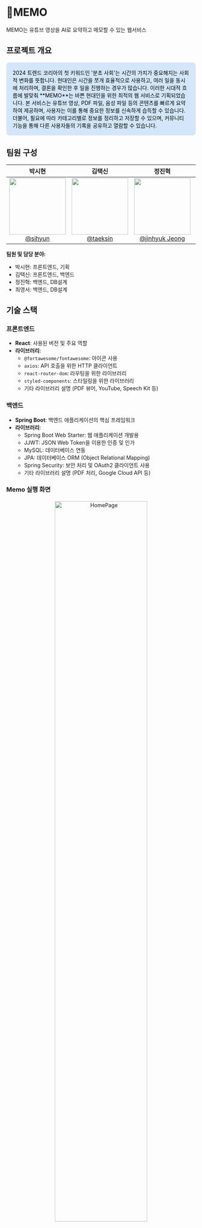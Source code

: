 # 📝MEMO

MEMO는 유튜브 영상을 AI로 요약하고 메모할 수 있는 웹서비스

## 프로젝트 개요
<div style="border: 1px solid #e1e4e8; color:#000000; padding: 16px; border-radius: 8px; background-color: #d4e7fa;">
2024 트렌드 코리아의 첫 키워드인 '분초 사회'는 시간의 가치가 중요해지는 사회적 변화를 뜻합니다. 현대인은 시간을 쪼개 효율적으로 사용하고, 여러 일을 동시에 처리하며, 결론을 확인한 후 일을 진행하는 경우가 많습니다.  
이러한 시대적 흐름에 발맞춰 **MEMO**는 바쁜 현대인을 위한 최적의 웹 서비스로 기획되었습니다. 본 서비스는 유튜브 영상, PDF 파일, 음성 파일 등의 콘텐츠를 빠르게 요약하여 제공하며, 사용자는 이를 통해 중요한 정보를 신속하게 습득할 수 있습니다. 더불어, 필요에 따라 카테고리별로 정보를 정리하고 저장할 수 있으며, 커뮤니티 기능을 통해 다른 사용자들의 기록을 공유하고 열람할 수 있습니다.
</div>

## 팀원 구성

<div align="center">

|                                                                **박시현**                                                                |                                                                   **김택신**                                                                   |                                                                 **정진혁**                                                                 |                                                                 **최영서**                                                                  |
|:-------------------------------------------------------------------------------------------------------------------------------------:|:-------------------------------------------------------------------------------------------------------------------------------------------:|:---------------------------------------------------------------------------------------------------------------------------------------:|:----------------------------------------------------------------------------------------------------------------------------------------:|
| [<img src="https://avatars.githubusercontent.com/u/93407332?v=4" height=150 width=150> <br/> @sihyun](https://github.com/boxion) | [<img src="https://avatars.githubusercontent.com/u/90402009?v=4" height=150 width=150> <br/> @taeksin](https://github.com/taeksin) | [<img src="https://avatars.githubusercontent.com/u/117005839?v=4" height=150 width=150> <br/> @jinhyuk Jeong](https://github.com/wjdwlsgurdla) | [<img src="https://avatars.githubusercontent.com/u/115892001?v=4" height=150 width=150> <br/> @yeongseo](https://github.com/zeroseoS2) |

</div>

**팀원 및 담당 분야:**
- 박시현: 프론트엔드, 기획
- 김택신: 프론트엔드, 백엔드
- 정진혁: 백엔드, DB설계
- 최영서: 백엔드, DB설계

## 기술 스택
### 프론트엔드
- **React**: 사용된 버전 및 주요 역할
- **라이브러리**:
    - `@fortawesome/fontawesome`: 아이콘 사용
    - `axios`: API 호출을 위한 HTTP 클라이언트
    - `react-router-dom`: 라우팅을 위한 라이브러리
    - `styled-components`: 스타일링을 위한 라이브러리
    - 기타 라이브러리 설명 (PDF 뷰어, YouTube, Speech Kit 등)

### 백엔드
- **Spring Boot**: 백엔드 애플리케이션의 핵심 프레임워크
- **라이브러리**:
    - Spring Boot Web Starter: 웹 애플리케이션 개발용
    - JJWT: JSON Web Token을 이용한 인증 및 인가
    - MySQL: 데이터베이스 연동
    - JPA: 데이터베이스 ORM (Object Relational Mapping)
    - Spring Security: 보안 처리 및 OAuth2 클라이언트 사용
    - 기타 라이브러리 설명 (PDF 처리, Google Cloud API 등)

### Memo 실행 화면

<div align="center" style="margin-top: 20px;">
  <img src="https://github.com/user-attachments/assets/16f29cff-d820-4235-a2ad-765cc2f997f7" width="70%" alt="HomePage">
</div>
<div align="center" style="margin-top: 20px;">
  <img src="https://github.com/user-attachments/assets/409a0509-edef-442c-a584-1c7e01fc5d2e" width="70%" alt="HomePage_검색">
</div>
<div align="center" style="margin-top: 20px;">
  <img src="https://github.com/user-attachments/assets/f7e6e7ef-7e07-4ea3-ab20-ba7992b0ab47" width="70%" alt="MemoryPage">
</div>
<div align="center" style="margin-top: 20px;">
  <img src="https://github.com/user-attachments/assets/879856d7-b57e-46b9-af9a-99508d02b2f5" width="70%" alt="MemoryPage_gpt">
</div>
<div align="center" style="margin-top: 20px;">
  <img src="https://github.com/user-attachments/assets/3059d87f-fc8f-4acd-905f-c1122f5e8166" width="70%" alt="MemoryPage_Save">
</div>
<div align="center" style="margin-top: 20px;">
  <img src="https://github.com/user-attachments/assets/91d2e660-3ab2-4c90-b702-91e0ffe4d287" width="70%" alt="MyPage">
</div>

## 주요 기능
- **사용자 인증 및 보안**
    - JWT 및 Spring Security를 사용한 인증 처리
- **PDF 파일 처리**
    - PDF 파일을 업로드하고 요약본을 생성하여 조회할 수 있는 기능
    - Apache PDFBox를 사용하여 PDF 콘텐츠를 빠르고 정확하게 분석 및 처리
- **비디오 및 오디오 처리**
    - 유튜브 영상 및 오디오 파일에서 음성을 추출하고 이를 텍스트로 변환하여 요약하는 기능
    - 사용자는 장시간의 콘텐츠를 빠르게 요약된 내용으로 습득할 수 있습니다.
    - React를 통해 프론트엔드에서 미디어 데이터를 시각화하고, 백엔드와의 API 통신으로 실시간 데이터 처리가 가능합니다.
- **콘텐츠 요약 기능**
    - 유튜브 영상, PDF 파일, 오디오 파일을 대상으로 한 맞춤형 요약 서비스 제공
    - 사용자는 긴 내용을 빠르게 파악할 수 있도록 요약된 핵심 정보를 확인할 수 있습니다.
    - RESTful API를 활용해 간단한 인터페이스로 다양한 콘텐츠를 요약하여 사용자가 쉽게 접근 가능



## 설치 및 실행 방법
### 프론트엔드
1. 필요한 의존성을 설치합니다:
   ```bash
   npm install --legacy-peer-deps


## 라이선스

이 프로젝트는 MIT 라이선스를 따릅니다. 자세한 내용은 [LICENSE](LICENSE) 파일을 참고하세요.

## 문의

프로젝트에 대한 문의 사항은 [psh2968@naver.com](mailto:psh2968@naver.com)으로 연락해 주세요.
